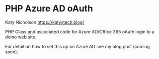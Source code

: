 # PHP Azure AD oAuth

Katy Nicholson
https://katystech.blog/

PHP Class and associated code for Azure AD/Office 365 oAuth login to a demo web site.

For detail on how to set this up on Azure AD see my blog post (coming soon).
